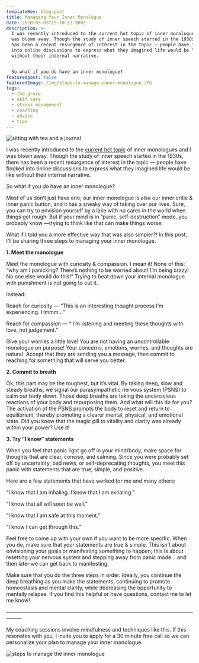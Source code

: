 ```yaml
---
templateKey: blog-post
title: Managing Your Inner Monologue
date: 2020-03-03T15:10:13.900Z
description: >-
  I was recently introduced to the current hot topic of inner monologues and I
  was blown away. Though the study of inner speech started in the 1930s, there
  has been a recent resurgence of interest in the topic — people have flocked
  into online discussions to express what they imagined life would be like
  without their internal narrative.


  So what if you do have an inner monologue?
featuredpost: false
featuredImage: /img/steps-to-manage-inner-monologue.JPG
tags:
  - the grove
  - self care
  - stress management
  - coaching
  - advice
  - tips
---
```

![sitting with tea and a journal](/img/inner-monologue.jpg "managing inner monologue")

I was recently introduced to the [current hot topic](https://mymodernmet.com/inner-monologue/) of inner monologues and I was blown away. Though the study of inner speech started in the 1930s, there has been a recent resurgence of interest in the topic — people have flocked into online discussions to express what they imagined life would be like without their internal narrative.

So what if you *do* have an inner monologue?

Most of us don’t just have one; our inner monologue is also our inner critic & inner panic button, and it has a sneaky way of taking over our lives. Sure, you can try to envision yourself by a lake with no cares in the world when things get rough. But if your mind is in “panic, self-destruction” mode, you probably know —trying to think like that can make things worse.

What if I told you a more effective way that was also simpler?! In this post, I’ll be sharing three steps to managing your inner monologue.

**1. Meet the monologue**

Meet the monologue with curiosity & compassion. I mean it! None of this: “why am I panicking? There’s nothing to be worried about! I’m being crazy! No one else would do this!” Trying to beat down your internal monologue with punishment is not going to cut it.

Instead:

Reach for curiosity — “This is an interesting thought process I’m experiencing. Hmmm…”

Reach for compassion — “ I’m listening and meeting these thoughts with love, not judgement.”

Give your worries a little love! You are not having an uncontrollable monologue on purpose! Your concerns, emotions, worries, and thoughts are natural. Accept that they are sending you a message, then commit to reaching for something that will serve you better.

**2. Commit to breath**

Ok, this part may be the toughest, but it’s vital. By taking deep, slow and steady breaths, we signal our parasympathetic nervous system (PSNS) to calm our body down. Those deep breaths are taking the unconscious reactions of your body and repurposing them. And what will this do for you? The activation of the PSNS prompts the body to reset and return to equilibrium, thereby promoting a clearer mental, physical, and emotional state. Did you know that the magic pill to vitality and clarity was already within your power? Use it!

**3. Try “I know” statements**

When you feel that panic light go off in your mind/body, make space for thoughts that are clear, concise, and calming. Since you were probably set off by uncertainty, bad news, or self-deprecating thoughts, you meet this panic with statements that are true, simple, and positive.

Here are a few statements that have worked for me and many others:

“I know that I am inhaling. I know that I am exhaling.”

“I know that all will soon be well.”

“I know that I am safe at this moment.”

“I know I can get through this.”

Feel free to come up with your own if you want to be more specific. When you do, make sure that your statements are true & simple. This isn’t about envisioning your goals or manifesting something to happen; this is about resetting your nervous system and stepping away from panic mode… and then later we can get back to manifesting.

Make sure that you do the three steps in order. Ideally, you continue the deep breathing as you make the statements, continuing to promote homeostasis and mental clarity, while decreasing the opportunity to mentally relapse. If you find this helpful or have questions, contact me to let me know!

———————————————————————————————————————

My coaching sessions involve mindfulness and techniques like this. If this resonates with you, I invite you to apply for a 30 minute free call so we can personalize your plan to manage your inner monologue.

![steps to manage the inner monologue](/img/steps-to-manage-inner-monologue.JPG "steps to manage inner monologue")
